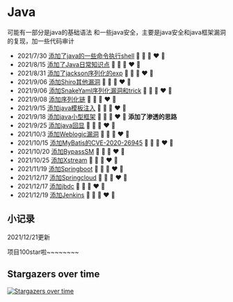 # Java
可能有一部分是java的基础语法
和一些java安全，主要是java安全和java框架漏洞的复现，加一些代码审计

+ 2021/7/30  [添加了java的一些命令执行shell](shell)  💛 💙 💜 ❤️ 💚
+ 2021/8/15  [添加了Java日常知识点](java日常)  💛 💙 💜 ❤️ 💚
+ 2021/8/31  [添加了jackson序列化的exp](jackson)  💛 💙 💜 ❤️ 💚
+ 2021/9/06  [添加Shiro其他漏洞](Shiro)  💛 💙 💜 ❤️ 💚
+ 2021/9/06  [添加SnakeYaml序列化漏洞和trick](SnakeYaml)  💛 💙 💜 ❤️ 💚
+ 2021/9/08  [添加序列化链](java序列化链)  💛 💙 💜 ❤️ 💚
+ 2021/9/15  [添加java模板注入](java模板注入)  💛 💙 💜 ❤️ 💚
+ 2021/9/18  [添加java小型框架](java小型框架)  💛 💙 💜 ❤️ 💚 **添加了渗透的思路**
+ 2021/9/25  [添加java回显](java回显)  💛 💙 💜 ❤️ 💚
+ 2021/10/3  [添加Weblogic漏洞](Weblogic)  💛 💙 💜 ❤️ 💚
+ 2021/10/15 [添加MyBatis的CVE-2020-26945](MyBatis)  💛 💙 💜 ❤️ 💚
+ 2021/10/20 [添加BypassSM](BypassSM)  💛 💙 💜 ❤️ 💚
+ 2021/10/25 [添加Xstream](Xstream)  💛 💙 💜 ❤️ 💚
+ 2021/11/19 [添加Springboot](Springboot)  💛 💙 💜 ❤️ 💚
+ 2021/12/17 [添加Springcloud](Springcolud) 💛 💙 💜 ❤️ 💚
+ 2021/12/17 [添加jbdc](Jdbc) 💛 💙 💜 ❤️ 💚
+ 2021/12/19 [添加Jenkins](Jenkins) 💛 💙 💜 ❤️ 💚



## 小记录
2021/12/21更新

项目100star啦~~~~~~~~

## Stargazers over time

[![Stargazers over time](https://starchart.cc/Firebasky/Java.svg)](https://starchart.cc/Firebasky/Java)
